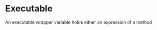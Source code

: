 Executable
==========================

An executable wrapper variable holds either an expression of a method
